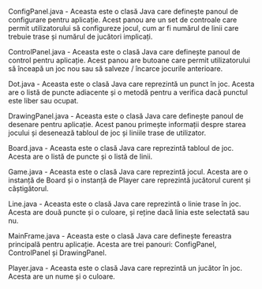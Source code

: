 ConfigPanel.java - Aceasta este o clasă Java care definește panoul de configurare pentru aplicație. Acest panou are un set de controale care permit utilizatorului să configureze jocul, cum ar fi numărul de linii care trebuie trase și numărul de jucători implicați.

ControlPanel.java - Aceasta este o clasă Java care definește panoul de control pentru aplicație. Acest panou are butoane care permit utilizatorului să înceapă un joc nou sau să salveze / încarce jocurile anterioare.

Dot.java - Aceasta este o clasă Java care reprezintă un punct în joc. Acesta are o listă de puncte adiacente și o metodă pentru a verifica dacă punctul este liber sau ocupat.

DrawingPanel.java - Aceasta este o clasă Java care definește panoul de desenare pentru aplicație. Acest panou primește informații despre starea jocului și desenează tabloul de joc și liniile trase de utilizator.

Board.java - Aceasta este o clasă Java care reprezintă tabloul de joc. Acesta are o listă de puncte și o listă de linii.

Game.java - Aceasta este o clasă Java care reprezintă jocul. Acesta are o instanță de Board și o instanță de Player care reprezintă jucătorul curent și câștigătorul.

Line.java - Aceasta este o clasă Java care reprezintă o linie trase în joc. Acesta are două puncte și o culoare, și reține dacă linia este selectată sau nu.

MainFrame.java - Aceasta este o clasă Java care definește fereastra principală pentru aplicație. Acesta are trei panouri: ConfigPanel, ControlPanel și DrawingPanel.

Player.java - Aceasta este o clasă Java care reprezintă un jucător în joc. Acesta are un nume și o culoare.